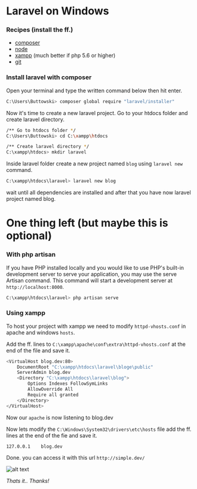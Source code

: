 # Laravel on Windows

### Recipes (install the ff.)

  - [composer]
  - [node]
  - [xampp] (much better if php 5.6 or higher)
  - [git]

[composer]: <https://getcomposer.org/>
[node]: <https://nodejs.org/en/>
[xampp]: <https://www.apachefriends.org/index.html>
[git]: <https://git-scm.com/>

### Install laravel with composer
Open your terminal and type the written command below then hit enter.
```sh
C:\Users\Buttowski> composer global require "laravel/installer"
```

Now it's time to create a new laravel project. Go to your htdocs folder
and create laravel directory.
```sh
/** Go to htdocs folder */
C:\Users\Buttowski> cd C:\xampp\htdocs

/** Create laravel directory */
C:\xampp\htdocs> mkdir laravel
```

Inside laravel folder create a new project named `blog` using `laravel new` command.
```sh
C:\xampp\htdocs\laravel> laravel new blog
```
wait until all dependencies are installed and after that you have now laravel project named blog.


# One thing left (but maybe this is optional)
### With php artisan
If you have PHP installed locally and you would like to use PHP's built-in development server to serve your application, you may use the serve Artisan command. This command will start a development server at `http://localhost:8000`.
```sh
C:\xampp\htdocs\laravel> php artisan serve
```


### Using xampp
To host your project with xampp we need to modify `httpd-vhosts.conf` in apache and windows `hosts`. 

Add the ff. lines to `C:\xampp\apache\conf\extra\httpd-vhosts.conf` at the end of the file and save it.
```sh
<VirtualHost blog.dev:80>
    DocumentRoot "C:\xampp\htdocs\laravel\bloge\public"
    ServerAdmin blog.dev
    <Directory "C:\xampp\htdocs\laravel\blog">
        Options Indexes FollowSymLinks
        AllowOverride All
        Require all granted
    </Directory>
</VirtualHost>
```
Now our `apache` is now listening to blog.dev

Now lets modify the `C:\Windows\System32\drivers\etc\hosts` file add the ff. lines at the end of the fie and save it.
```sh
127.0.0.1    blog.dev
```

Done. you can access it with this url `http://simple.dev/`


![alt text](https://avatars3.githubusercontent.com/u/6651513?v=3&s=400 "Kirkmicz")


*Thats it.. Thanks!*
